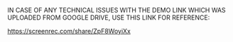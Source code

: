 IN CASE OF ANY TECHNICAL ISSUES WITH THE DEMO LINK WHICH WAS UPLOADED FROM GOOGLE DRIVE, USE THIS LINK FOR REFERENCE:

https://screenrec.com/share/ZpF8WoyiXx
